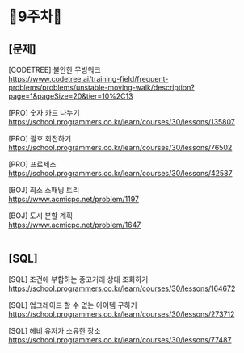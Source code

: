 # 📌9주차📌
## [문제]
[CODETREE] 불안한 무빙워크</br>
https://www.codetree.ai/training-field/frequent-problems/problems/unstable-moving-walk/description?page=1&pageSize=20&tier=10%2C13

[PRO] 숫자 카드 나누기</br>
https://school.programmers.co.kr/learn/courses/30/lessons/135807

[PRO] 괄호 회전하기</br>
https://school.programmers.co.kr/learn/courses/30/lessons/76502

[PRO] 프로세스</br>
https://school.programmers.co.kr/learn/courses/30/lessons/42587

[BOJ] 최소 스패닝 트리</br>
https://www.acmicpc.net/problem/1197

[BOJ] 도시 분할 계획</br>
https://www.acmicpc.net/problem/1647
</br></br>

## [SQL]
[SQL] 조건에 부합하는 중고거래 상태 조회하기</br>
https://school.programmers.co.kr/learn/courses/30/lessons/164672

[SQL] 업그레이드 할 수 없는 아이템 구하기</br>
https://school.programmers.co.kr/learn/courses/30/lessons/273712

[SQL] 헤비 유저가 소유한 장소</br>
https://school.programmers.co.kr/learn/courses/30/lessons/77487